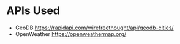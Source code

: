 # APIs Used

- GeoDB https://rapidapi.com/wirefreethought/api/geodb-cities/
- OpenWeather https://openweathermap.org/
